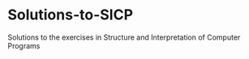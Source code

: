 # Solutions-to-SICP
Solutions to the exercises in Structure and Interpretation of Computer Programs
